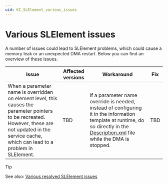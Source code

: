 ```yaml
---
uid: KI_SLElement_various_issues
---
```


# Various SLElement issues

A number of issues could lead to SLElement problems, which could cause a memory leak or an unexpected DMA restart. Below you can find an overview of these issues.

| Issue | Affected versions | Workaround | Fix |
|--|--|--|--|
| When a parameter name is overridden on element level, this causes the parameter pointers to be recreated. However, these are not updated in the service cache, which can lead to a problem in SLElement. | TBD | If a parameter name override is needed, instead of configuring it in the information template at runtime, do so directly in the [Description.xml](xref:Elements1#descriptionxml) file while the DMA is stopped. | TBD |

> [!TIP]
> See also: [Various resolved SLElement issues](xref:KI_SLElement_various_resolved_issues)
